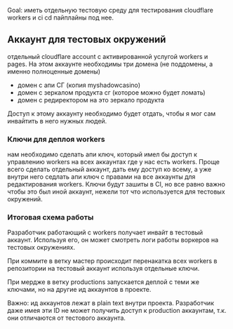 Goal: иметь отдельную тестовую среду для тестирования cloudflare workers и ci cd пайплайны под нее.

## Аккаунт для тестовых окружений
отдельный cloudflare account с активированной услугой workers и pages. На этом аккаунте необходимы три домена (не поддомены, а именно полноценные домены)
- домен с апи СГ (копия myshadowcasino)
- домен с зеркалом продукта сг (которое можно будет ломать)
- домен с редиректором на это зеркало продукта

Доступ к этому аккаунту необходимо будет отдать, чтобы я мог сам инвайтить в него нужных людей.
### Ключи для деплоя workers
нам необходимо сделать апи ключ, который имел бы доступ к управлению workers на всех аккаунтах где у нас есть workers.
Проще всего сделать отдельный аккаунт, дать ему доступ ко всему, а уже внутри него седлать апи ключ с правами на все аккаунты для редактирования workers.
Ключи будут зашиты в CI, но все равно важно чтобы это был иной аккаунт, нежели тот что используется для тестовых окружений.

### Итоговая схема работы
Разработчик работающий с workers получает инвайт в тестовый аккаунт. Используя его, он может смотреть логи работы воркеров на тестовых окружениях.

При коммите в ветку мастер происходит перенакатка всех workers в репозитории на тестовый аккаунт используя отдельные ключи.

При мердже в ветку productions запускается деплой с теми же ключами, но на другие ид аккаунтов в проекте.

Важно: ид аккаунтов лежат в plain text внутри проекта. Разработчик даже имея эти ID не может получить доступ к production аккаунтам, т.к. они отличаются от тестового аккаунта.